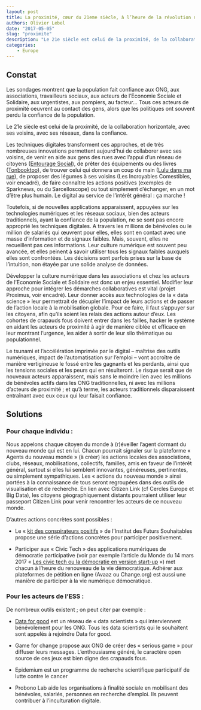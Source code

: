 ```yaml
---
layout: post
title: La proximité, cœur du 21eme siècle, à l’heure de la révolution numérique
authors: Olivier Lebel
date: "2017-05-05"
slug: "proximite"
description: "Le 21e siècle est celui de la proximité, de la collaboration horizontale, avec ses voisins, avec ses réseaux, dans la confiance."
categories:
    - Europe
---
```


## Constat

Les sondages montrent que la population fait confiance aux ONG, aux associations, travailleurs sociaux, aux acteurs de l’Economie Sociale et Solidaire, aux urgentistes, aux pompiers, au facteur… Tous ces acteurs de proximité oeuvrent au contact des gens, alors que les politiques ont souvent perdu la confiance de la population. 

Le 21e siècle est celui de la proximité, de la collaboration horizontale, avec ses voisins, avec ses réseaux, dans la confiance. 

Les techniques digitales transforment ces approches, et de très nombreuses innovations permettent aujourd’hui de collaborer avec ses voisins, de venir en aide aux gens des rues avec l’appui d’un réseau de citoyens ([Entourage Social][1]), de prêter des équipements ou des livres ([Tonbooktoo][2]), de trouver celui qui donnera un coup de main ([Lulu dans ma rue][3]), de proposer des légumes à ses voisins (Les Incroyables Comestibles, voir encadré), de faire connaître les actions positives (exemples de Sparknews, ou du Sarcelloscope) ou tout simplement d’échanger, en un mot d’être plus humain. Le digital au service de l’intérêt général : ça marche !

Toutefois, si de nouvelles applications apparaissent, appuyées sur les technologies numériques et les réseaux sociaux, bien des acteurs traditionnels, ayant la confiance de la population, ne se sont pas encore approprié les techniques digitales. A travers les millions de bénévoles ou le million de salariés qui œuvrent pour elles, elles sont en contact avec une masse d’information et de signaux faibles. Mais, souvent, elles ne recueillent pas ces informations. Leur culture numérique est souvent peu avancée, et elles peinent à savoir utiliser tous les signaux faibles auxquels elles sont confrontées. Les décisions sont parfois prises sur la base de l’intuition, non étayée par une solide analyse de données.

Développer la culture numérique dans les associations et chez les acteurs de l’Economie Sociale et Solidaire est donc un enjeu essentiel. Modifier leur approche pour intégrer les démarches collaboratives est vital (projet Proximus, voir encadré). Leur donner accès aux technologies de la « data science » leur permettrait de décupler l’impact de leurs actions et de passer de l’action locale à la mobilisation globale. Pour ce faire, il faut s’appuyer sur les citoyens, afin qu’ils soient les relais des actions autour d’eux. Les cohortes de crapauds fous doivent entrer dans les failles, hacker le système en aidant les acteurs de proximité à agir de manière ciblée et efficace en leur montrant l’urgence, les aider à sortir de leur silo thématique ou populationnel.

Le tsunami et l’accélération imprimée par le digital – maîtrise des outils numériques, impact de l’automatisation sur l’emploi – vont accroître de manière vertigineuse le fossé entre les gagnants et les perdants, ainsi que les tensions sociales et les peurs qui en résulteront. Le risque serait que de nouveaux acteurs apparaissent, mais sans le moindre lien avec les millions de bénévoles actifs dans les ONG traditionnelles, ni avec les millions d’acteurs de proximité ; et qu’à terme, les acteurs traditionnels disparaissent entraînant avec eux ceux qui leur faisait confiance.

## Solutions

### Pour chaque individu :

Nous appelons chaque citoyen du monde à (r)éveiller l’agent dormant du nouveau monde qui est en lui. Chacun pourrait signaler sur la plateforme « Agents du nouveau monde » (à créer) les actions locales des associations, clubs, réseaux, mobilisations, collectifs, familles, amis en faveur de l’intérêt général, surtout si elles lui semblent innovantes, généreuses, pertinentes, ou simplement sympathiques. Les « actions du nouveau monde » ainsi portées à la connaissance de tous seront regroupées dans des outils de visualisation et de recherche. En lien avec Citizen Link (cf Cercles Europe et Big Data), les citoyens géographiquement distants pourraient utiliser leur passeport Citizen Link pour venir rencontrer les acteurs de ce nouveau monde.

D’autres actions concrètes sont possibles :

- Le « [kit des conspirateurs positifs][4] » de l’Institut des Futurs Souhaitables propose une série d’actions concrètes pour participer positivement.

- Participer aux « Civic Tech » des applications numériques de démocratie participative (voir par exemple l’article du Monde du 14 mars 2017 « [Les civic tech ou la démocratie en version start-up][5] ») met chacun à l’heure du renouveau de la vie démocratique.
Adhérer aux plateformes de pétition en ligne (Avaaz ou Change.org) est aussi une manière de participer à la vie numérique démocratique.
 
### Pour les acteurs de l’ESS : 

De nombreux outils existent ; on peut citer par exemple :

- [Data for good][6] est un réseau de « data scientists » qui interviennent bénévolement pour les ONG. Tous les data scientists qui le souhaitent sont appelés à rejoindre Data for good.

- Game for change propose aux ONG de créer des « serious game » pour diffuser leurs messages.  L’enthousiasme généré, le caractère open source de ces jeux est bien digne des crapauds fous.

- Epidemium est un programme de recherche scientifique participatif de lutte contre le cancer

- Probono Lab aide les organisations à finalité sociale en mobilisant des bénévoles, salariés, personnes en recherche d’emploi. Ils peuvent contribuer à l’inculturation digitale.


[1]: http://www.entourage.social/
[2]: https://www.tonbooktoo.com/
[3]: http://www.luludansmarue.org/
[4]: http://www.futurs-souhaitables.org/kits-conspirateurspositifs
[5]: http://www.lemonde.fr/o21/article/2017/03/14/les-civic-tech-ou-la-democratie-a-l-epreuve-du-numerique_5094226_5014018.html
[6]: http://www.dataforgood.fr/
